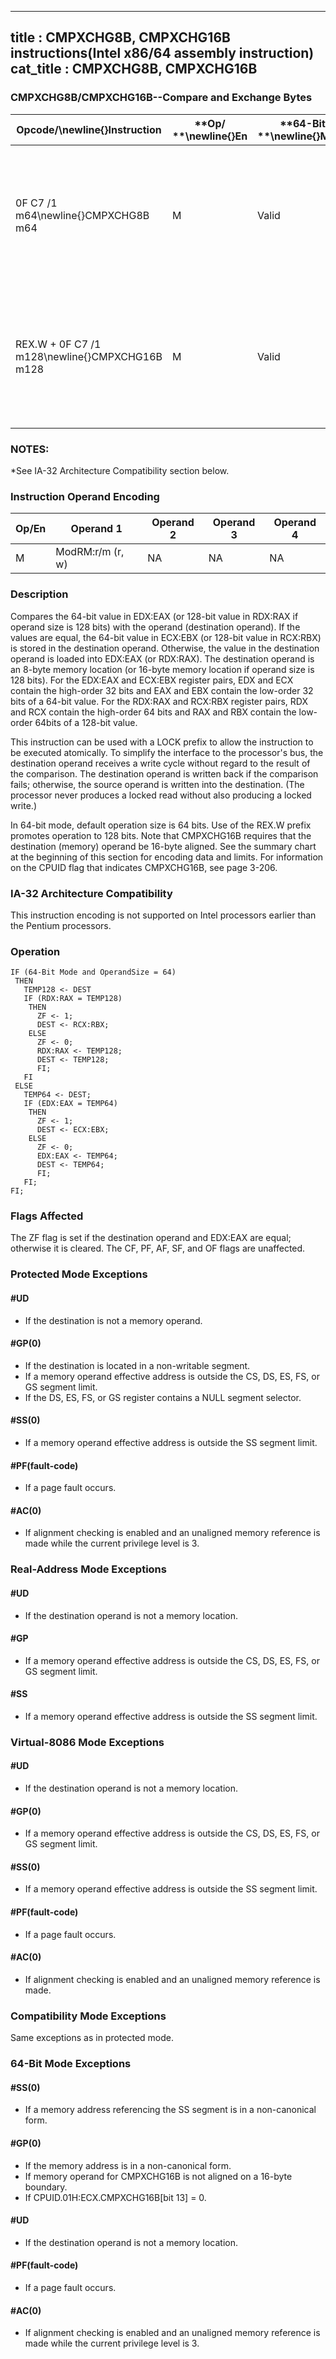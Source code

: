 ----------------------------
title : CMPXCHG8B, CMPXCHG16B instructions(Intel x86/64 assembly instruction)
cat_title : CMPXCHG8B, CMPXCHG16B
----------------------------
### CMPXCHG8B/CMPXCHG16B--Compare and Exchange Bytes


|**Opcode/**\newline{}**Instruction**|**Op/ **\newline{}**En**|**64-Bit **\newline{}**Mode**|**Compat/**\newline{}**Leg Mode**|**Description**|
|------------------------------------|------------------------|-----------------------------|---------------------------------|---------------|
|0F C7 /1 m64\newline{}CMPXCHG8B m64|M|Valid|Valid*|Compare EDX:EAX with m64. If equal, set ZF and load ECX:EBX into m64. Else, clear ZF and load m64 into EDX:EAX.|
|REX.W + 0F C7 /1 m128\newline{}CMPXCHG16B m128|M|Valid|N.E.|Compare RDX:RAX with m128. If equal, set ZF and load RCX:RBX into m128. Else, clear ZF and load m128 into RDX:RAX.|
### NOTES:


*See IA-32 Architecture Compatibility section below.

### Instruction Operand Encoding


|Op/En|Operand 1|Operand 2|Operand 3|Operand 4|
|-----|---------|---------|---------|---------|
|M|ModRM:r/m (r, w)|NA|NA|NA|
### Description


Compares the 64-bit value in EDX:EAX (or 128-bit value in RDX:RAX if operand size is 128 bits) with the operand (destination operand). If the values are equal, the 64-bit value in ECX:EBX (or 128-bit value in RCX:RBX) is stored in the destination operand. Otherwise, the value in the destination operand is loaded into EDX:EAX (or RDX:RAX). The destination operand is an 8-byte memory location (or 16-byte memory location if operand size is 128 bits). For the EDX:EAX and ECX:EBX register pairs, EDX and ECX contain the high-order 32 bits and EAX and EBX contain the low-order 32 bits of a 64-bit value. For the RDX:RAX and RCX:RBX register pairs, RDX and RCX contain the high-order 64 bits and RAX and RBX contain the low-order 64bits of a 128-bit value. 

This instruction can be used with a LOCK prefix to allow the instruction to be executed atomically. To simplify the interface to the processor's bus, the destination operand receives a write cycle without regard to the result of the comparison. The destination operand is written back if the comparison fails; otherwise, the source operand is written into the destination. (The processor never produces a locked read without also producing a locked write.)

In 64-bit mode, default operation size is 64 bits. Use of the REX.W prefix promotes operation to 128 bits. Note that CMPXCHG16B requires that the destination (memory) operand be 16-byte aligned. See the summary chart at the beginning of this section for encoding data and limits. For information on the CPUID flag that indicates CMPXCHG16B, see page 3-206.

### IA-32 Architecture Compatibility


This instruction encoding is not supported on Intel processors earlier than the Pentium processors.


### Operation

```info-verb
IF (64-Bit Mode and OperandSize = 64)
 THEN
   TEMP128 <- DEST
   IF (RDX:RAX = TEMP128)
    THEN
      ZF <- 1;
      DEST <- RCX:RBX;
    ELSE
      ZF <- 0;
      RDX:RAX <- TEMP128;
      DEST <- TEMP128;
      FI;
   FI
 ELSE
   TEMP64 <- DEST;
   IF (EDX:EAX = TEMP64)
    THEN
      ZF <- 1;
      DEST <- ECX:EBX;
    ELSE
      ZF <- 0;
      EDX:EAX <- TEMP64;
      DEST <- TEMP64;
      FI;
   FI;
FI;
```
### Flags Affected


The ZF flag is set if the destination operand and EDX:EAX are equal; otherwise it is cleared. The CF, PF, AF, SF, and OF flags are unaffected.


### Protected Mode Exceptions

#### #UD
* If the destination is not a memory operand.

#### #GP(0)
* If the destination is located in a non-writable segment.
* If a memory operand effective address is outside the CS, DS, ES, FS, or GS segment limit.
* If the DS, ES, FS, or GS register contains a NULL segment selector.

#### #SS(0)
* If a memory operand effective address is outside the SS segment limit.

#### #PF(fault-code)
* If a page fault occurs.

#### #AC(0)
* If alignment checking is enabled and an unaligned memory reference is made while the current privilege level is 3.

### Real-Address Mode Exceptions

#### #UD
* If the destination operand is not a memory location.

#### #GP
* If a memory operand effective address is outside the CS, DS, ES, FS, or GS segment limit.

#### #SS
* If a memory operand effective address is outside the SS segment limit.

### Virtual-8086 Mode Exceptions

#### #UD
* If the destination operand is not a memory location.

#### #GP(0)
* If a memory operand effective address is outside the CS, DS, ES, FS, or GS segment limit.

#### #SS(0)
* If a memory operand effective address is outside the SS segment limit.

#### #PF(fault-code)
* If a page fault occurs.

#### #AC(0)
* If alignment checking is enabled and an unaligned memory reference is made.

### Compatibility Mode Exceptions



Same exceptions as in protected mode.


### 64-Bit Mode Exceptions

#### #SS(0)
* If a memory address referencing the SS segment is in a non-canonical form.

#### #GP(0)
* If the memory address is in a non-canonical form.
* If memory operand for CMPXCHG16B is not aligned on a 16-byte boundary.
* If CPUID.01H:ECX.CMPXCHG16B[bit 13] = 0.

#### #UD
* If the destination operand is not a memory location.

#### #PF(fault-code)
* If a page fault occurs.

#### #AC(0)
* If alignment checking is enabled and an unaligned memory reference is made while the current privilege level is 3.
